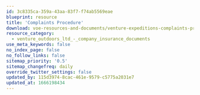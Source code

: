 ```yaml
---
id: 3c8335ca-359a-43aa-83f7-f74ab5569eae
blueprint: resource
title: 'Complaints Procedure'
download: voe-resources-and-documents/venture-expeditions-complaints-procedure.pdf
resource_category:
  - venture_outdoors_ltd_-_company_insurance_documents
use_meta_keywords: false
no_index_page: false
no_follow_links: false
sitemap_priority: '0.5'
sitemap_changefreq: daily
override_twitter_settings: false
updated_by: 115d3974-8cac-461e-9579-c5775a2031e7
updated_at: 1666198434
---
```

